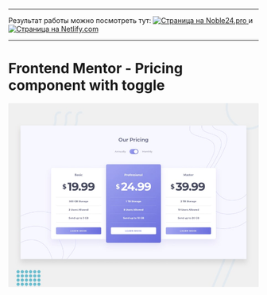 * * *
Результат работы можно посмотреть тут: <a href="#" target="_blank"> <img src="https://img.shields.io/badge/Site-Noble24.pro-orange?style=for-the-badge" alt="Страница на Noble24.pro"> </a> и <a href="https://pricing-component.netlify.com/" target="_blank"> <img src="https://img.shields.io/badge/Site-Nitlify.com-blue?style=for-the-badge" alt="Страница на Netlify.com"> </a> 
* * *

# Frontend Mentor - Pricing component with toggle

![Design preview for the Pricing component with toggle](./design/desktop-preview.jpg)
